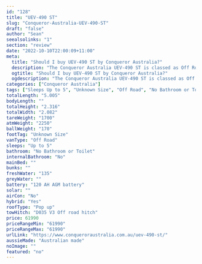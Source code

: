 ```yaml
---
id: "128"
title: "UEV-490 ST"
slug: "Conqueror-Australia-UEV-490-ST"
draft: "false"
author: "Sean"
seealsolinks: "1"
section: "review"
date: "2022-10-10T22:00:09+11:00"
meta:
  title: "Should I buy UEV-490 ST by Conqueror Australia?"
  description: "The Conqueror Australia UEV-490 ST is classed as Off Road, and sleeps Up to 5 people. It is Australian made and comes in at Unknown Size. It generally has No Bathroom or Toilet."
  ogtitle: "Should I buy UEV-490 ST by Conqueror Australia?"
  ogdescription: "The Conqueror Australia UEV-490 ST is classed as Off Road, and sleeps Up to 5 people. It is Australian made and comes in at Unknown Size. It generally has No Bathroom or Toilet."
categories: ["Conqueror Australia"]
tags: ["Sleeps Up to 5", "Unknown Size", "Off Road", "No Bathroom or Toilet", "Pop up", "60 - 70k", "Australian made"]
totalLength: "5.005"
bodyLength: ""
totalHeight: "2.316"
totalWidth: "2.082"
tareWeight: "1700"
atmWeight: "2250"
ballWeight: "170"
footTag: "Unknown Size"
vanType: "Off Road"
sleeps: "Up to 5"
bathroom: "No Bathroom or Toilet"
internalBathroom: "No"
mainBed: ""
bunks: ""
freshWater: "135"
greyWater: ""
battery: "120 AH AGM battery"
solar: ""
airCon: "No"
hybrid: "Yes"
roofType: "Pop up"
towHitch: "D035 V3 Off road hitch"
price: 61990
priceRangeMin: "61990"
priceRangeMax: "61990"
urlLink: "https://www.conqueroraustralia.com.au/uev-490-st/"
aussieMade: "Australian made"
noImage: ""
featured: "no"
---
```


